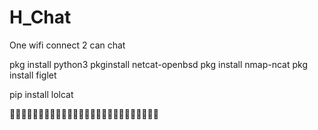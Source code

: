 # H_Chat
One wifi connect 2 can chat

pkg install python3
pkginstall netcat-openbsd
pkg install nmap-ncat
pkg install figlet

pip install lolcat

👩‍💻👩‍💻👩‍💻👩‍💻👩‍💻👩‍💻👩‍💻👩‍💻👩‍💻👩‍💻👩‍💻👩‍💻👩‍💻
